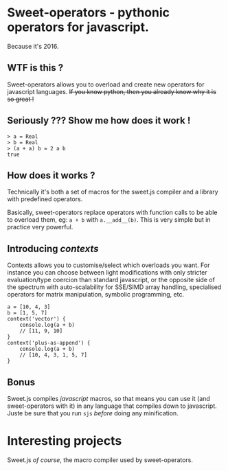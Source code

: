# Sweet-operators - pythonic operators for javascript.
Because it's 2016.

## WTF is this ?
Sweet-operators allows you to overload and create new operators for javascript languages. ~~If you know python, then you already know why it is so great !~~

## Seriously ??? Show me how does it work !

```
> a = Real
> b = Real
> (a + a) b = 2 a b
true
```

## How does it works ?
Technically it's both a set of macros for the sweet.js compiler and a library with predefined operators.

Basically, sweet-operators replace operators with function calls to be able to overload them, eg: `a + b` with `a.__add__(b)`. This is very simple but in practice very powerful.

## Introducing _contexts_
Contexts allows you to customise/select which overloads you want. For instance you can choose between light modifications with only stricter evaluation/type coercion than standard javascript, or the opposite side of the spectrum with auto-scalability for SSE/SIMD array handling, specialised operators for matrix manipulation, symbolic programming, etc.

```
a = [10, 4, 3]
b = [1, 5, 7]
context('vector') {
    console.log(a + b)
    // [11, 9, 10]
}
context('plus-as-append') {
    console.log(a + b)
    // [10, 4, 3, 1, 5, 7]
}
```

## Bonus
Sweet.js compiles _javascript_ macros, so that means you can use it (and sweet-operators with it) in any language that compiles down to javascript. Juste be sure that you run `sjs` _before_ doing any minification.

# Interesting projects
Sweet.js _of course_, the macro compiler used by sweet-operators.
